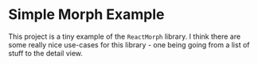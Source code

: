 # Simple Morph Example

This project is a tiny example of the `ReactMorph` library. I think there are some really nice use-cases for this library - one being going from a list of stuff to the detail view. 
